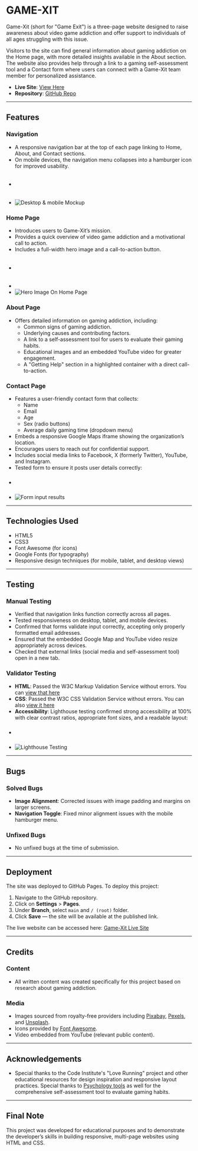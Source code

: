# GAME-XIT

Game-Xit (short for "Game Exit") is a three-page website designed to raise awareness about video game addiction and offer support to individuals of all ages struggling with this issue.

Visitors to the site can find general information about gaming addiction on the Home page, with more detailed insights available in the About section. The website also provides help through a link to a gaming self-assessment tool and a Contact form where users can connect with a Game-Xit team member for personalized assistance.

- **Live Site**: [View Here](https://blvckkryptonite.github.io/game-xit/)
- **Repository**: [GitHub Repo](https://github.com/BlvckKryptonite/game-xit)

---

## Features

### Navigation
- A responsive navigation bar at the top of each page linking to Home, About, and Contact sections.
- On mobile devices, the navigation menu collapses into a hamburger icon for improved usability.
- ######
- ![Desktop & mobile Mockup](assets/images/mockup-desktop-mobile.png)

### Home Page
- Introduces users to Game-Xit’s mission.
- Provides a quick overview of video game addiction and a motivational call to action.
- Includes a full-width hero image and a call-to-action button.
- ######
- 
- ![Hero Image On Home Page](assets/images/home-readme.png)

### About Page
- Offers detailed information on gaming addiction, including:
  - Common signs of gaming addiction.
  - Underlying causes and contributing factors.
  - A link to a self-assessment tool for users to evaluate their gaming habits.
  - Educational images and an embedded YouTube video for greater engagement.
  - A "Getting Help" section in a highlighted container with a direct call-to-action.

### Contact Page
- Features a user-friendly contact form that collects:
  - Name
  - Email
  - Age
  - Sex (radio buttons)
  - Average daily gaming time (dropdown menu)
- Embeds a responsive Google Maps iframe showing the organization’s location.
- Encourages users to reach out for confidential support.
- Includes social media links to Facebook, X (formerly Twitter), YouTube, and Instagram.
- Tested form to ensure it posts user details correctly:
- ###
- ![Form input results](assets/images/contact-form-test.png)

---

## Technologies Used
- HTML5
- CSS3
- Font Awesome (for icons)
- Google Fonts (for typography)
- Responsive design techniques (for mobile, tablet, and desktop views)

---

## Testing

### Manual Testing
- Verified that navigation links function correctly across all pages.
- Tested responsiveness on desktop, tablet, and mobile devices.
- Confirmed that forms validate input correctly, accepting only properly formatted email addresses.
- Ensured that the embedded Google Map and YouTube video resize appropriately across devices.
- Checked that external links (social media and self-assessment tool) open in a new tab.

### Validator Testing
- **HTML**: Passed the W3C Markup Validation Service without errors. You can [view that here](https://validator.w3.org/nu/?showsource=yes&doc=https%3A%2F%2Fblvckkryptonite.github.io%2Fgame-xit%2F)
- **CSS**: Passed the W3C CSS Validation Service without errors. You can also [view it here](https://jigsaw.w3.org/css-validator/validator?uri=https%3A%2F%2Fblvckkryptonite.github.io%2Fgame-xit%2F&profile=css3svg&usermedium=all&warning=1&vextwarning=&lang=en)
- **Accessibility**: Lighthouse testing confirmed strong accessibility at 100% with clear contrast ratios, appropriate font sizes, and a readable layout:
- #####
- ![Lighthouse Testing](assets/images/lighthouse-test.png)

---

## Bugs

### Solved Bugs
- **Image Alignment**: Corrected issues with image padding and margins on larger screens.
- **Navigation Toggle**: Fixed minor alignment issues with the mobile hamburger menu.

### Unfixed Bugs
- No unfixed bugs at the time of submission.

---

## Deployment

The site was deployed to GitHub Pages. To deploy this project:

1. Navigate to the GitHub repository.
2. Click on **Settings** > **Pages**.
3. Under **Branch**, select `main` and `/ (root)` folder.
4. Click **Save** — the site will be available at the published link.

The live website can be accessed here: [Game-Xit Live Site](https://blvckkryptonite.github.io/game-xit/)

---

## Credits

### Content
- All written content was created specifically for this project based on research about gaming addiction.

### Media
- Images sourced from royalty-free providers including [Pixabay](https://pixabay.com), [Pexels](https://pexels.com), and [Unsplash](https://unsplash.com).
- Icons provided by [Font Awesome](https://fontawesome.com).
- Video embedded from YouTube (relevant public content).

---

## Acknowledgements

- Special thanks to the Code Institute's "Love Running" project and other educational resources for design inspiration and responsive layout practices. Special thanks to [Psychology tools](https://psychology-tools.com/test/excessive-gaming-screening-tool) as well for the comprehensive self-assessment tool to evaluate gaming habits.
---

## Final Note

This project was developed for educational purposes and to demonstrate the developer’s skills in building responsive, multi-page websites using HTML and CSS.

